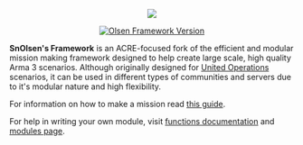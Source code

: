 <p align="center">
    <img src="https://github.com/dklollol/Olsen-Framework-Arma-3/blob/master/core/logo.png">
</p>
<p align="center">
    <a href="https://github.com/dklollol/Olsen-Framework-Arma-3/releases/latest">
        <img src="https://img.shields.io/badge/Version-3.3.3-blue.svg" alt="Olsen Framework Version">
    </a>
</p>

**SnOlsen's Framework** is an ACRE-focused fork of the efficient and modular mission making framework designed to help create large scale, high quality Arma 3 scenarios. Although originally designed for [United Operations](http://unitedoperations.net/) scenarios, it can be used in different types of communities and servers due to it's modular nature and high flexibility.

For information on how to make a mission read [this guide](https://github.com/dklollol/Olsen-Framework-Arma-3/wiki/Making-your-first-mission).

For help in writing your own module, visit [functions documentation](https://github.com/dklollol/Olsen-Framework-Arma-3/wiki/Framework-functions) and [modules page](https://github.com/dklollol/Olsen-Framework-Arma-3/wiki/Modules).

